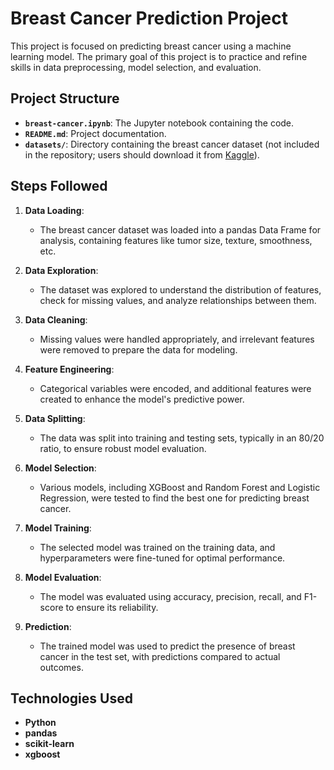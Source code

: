 # Breast Cancer Prediction Project

This project is focused on predicting breast cancer using a machine learning model. The primary goal of this project is to practice and refine skills in data preprocessing, model selection, and evaluation.

## Project Structure

- **`breast-cancer.ipynb`**: The Jupyter notebook containing the code.
- **`README.md`**: Project documentation.
- **`datasets/`**: Directory containing the breast cancer dataset (not included in the repository; users should download it from [Kaggle](https://www.kaggle.com/datasets/uciml/breast-cancer-wisconsin-data/data)).
## Steps Followed

1. **Data Loading**:
   - The breast cancer dataset was loaded into a pandas Data Frame for analysis, containing features like tumor size, texture, smoothness, etc.

2. **Data Exploration**:
   - The dataset was explored to understand the distribution of features, check for missing values, and analyze relationships between them.

3. **Data Cleaning**:
   - Missing values were handled appropriately, and irrelevant features were removed to prepare the data for modeling.

4. **Feature Engineering**:
   - Categorical variables were encoded, and additional features were created to enhance the model's predictive power.

5. **Data Splitting**:
   - The data was split into training and testing sets, typically in an 80/20 ratio, to ensure robust model evaluation.

6. **Model Selection**:
   - Various models, including XGBoost and Random Forest and Logistic Regression, were tested to find the best one for predicting breast cancer.

7. **Model Training**:
   - The selected model was trained on the training data, and hyperparameters were fine-tuned for optimal performance.

8. **Model Evaluation**:
   - The model was evaluated using accuracy, precision, recall, and F1-score to ensure its reliability.

9. **Prediction**:
   - The trained model was used to predict the presence of breast cancer in the test set, with predictions compared to actual outcomes.

## Technologies Used

- **Python**
- **pandas**
- **scikit-learn**
- **xgboost**
